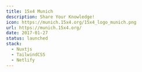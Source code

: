 ```yaml
---
title: 15x4 Munich
description: Share Your Knowledge!
icon: https://munich.15x4.org/15x4_logo_munich.png
url: https://munich.15x4.org/
date: 2017-01-27
status: launched
stack:
  - Nuxtjs
  - TailwindCSS
  - Netlify
---
```


